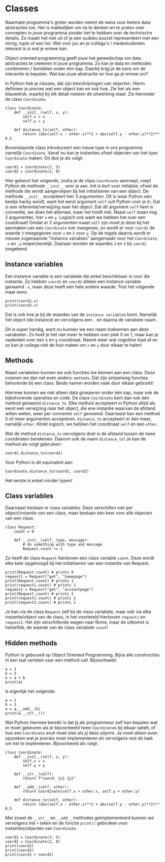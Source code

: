 # Classes

Naarmate programma's groter worden neemt de wens voor betere data abstracties toe. Het is makkelijker om na te denken en te praten over concepten in jouw programma zonder het te hebben over de technische details. Zo maakt het niet uit of je een sudoku puzzel representeert met een string, tuple of een list. Wat voor jou en je collega's / medestudenten relevant is is wat je ermee kan.

Object oriented programming geeft jouw het gereedschap om data abstracties te creëeren in jouw programma. Zo kan je data en methodes combineren / bundelen onder één kap. Daarbij krijg je de kans om de interactie te bepalen. Wat kan jouw abstractie en hoe ga je ermee om?

In Python heb je classes, dat zijn beschrijvingen van objecten. Hierin definieer je precies wat een object kan en ook hoe. Zie het als een blauwdruk, waarbij bij elk detail meteen de uitwerking staat. Zie hieronder de class `Coordinate`.


    class Coordinate:
        def __init__(self, x, y):
            self.x = x
            self.y = y

        def distance_to(self, other):
            return (abs(self.x - other.x)**2 + abs(self.y - other.y)**2)** 0.5


Bovenstaande class introduceert een nieuw type in ons programma namelijk `Coordinate`. Vanaf nu kan je instanties ofwel objecten van het type `Coordinate` maken. Dit doe je als volgt:


    coord1 = Coordinate(3, 5)
    coord2 = Coordinate(2, 8)


Hier gebeurt het volgende, zodra je de class `Coordinate` aanroept, roept Python de methode `__init__` voor je aan. Init is kort voor initialize, ofwel de methode die wordt aangeroepen bij het initialiseren van een object. De methode `__init__` accepteert hier 3 argumenten. Dit is waar Python een beetje hacky wordt, want het eerst argument `self` vult Python voor je in. Dat is een referentie/verwijzing naar het object. Dat dit argument `self` heet is conventie, we doen het allemaal, maar het hoeft niet. Naast `self` staan nog 2 argumenten, hier `x` en `y`. Logisch ook want we hebben het over een coordinaat! Omdat er 2 argumenten naast `self` zijn moet je deze bij het aanmaken van een `Coordinate` ook meegeven, zo wordt er voor `coord1` de waarde `3` meegegeven voor `x` en `5` voor `y`. Op de regels daarna wordt er nieuwe zogenaamde "instance variables" aangemaakt voor het `Coordinate`, `.x` en `.y` respectievelijk. Daaraan worden de waardes `3` en `5` bij `coord1` toegekend.

## Instance variables

Een instance variable is een variabele die enkel beschikbaar is voor die instantie. Zo hebben `coord1` en `coord2` allebei een instance variable genaamd `.x`, maar deze heeft een hele andere waarde. Test het volgende maar eens:


    print(coord1.x)
    print(coord2.x)


Dat is ook hoe je bij de waardes van de `instance variable`s komt. Namelijk het object (de instance) en vervolgens een `.` en daarna de variabele naam.

Dit is super handig, want nu kunnen we een naam toekennen aan deze variabelen. Zo hoef je het niet meer te hebben over plek 0 en 1, maar kan je nadenken over een x en y coordinaat. Neemt weer wat cognitive load af en zo kan je collega niet de fout maken om `x` en `y` door elkaar te halen!

## Methods

Naast variabelen kunnen we ook functies toe kennen aan een class. Deze noemen we dan net even anders: `methods`. Dat zijn simpelweg functies behorende bij een class. Beide namen worden vaak door elkaar gebruikt!

Hiermee kunnen we niet alleen data groeperen onder één kap, maar ook de bijbehorende operaties en code. De class `Coordinate` kent dan ook één method genaamd `distance_to`. Elke method accepteert in Python altijd als eerst een verwijzing naar het object, die ene instantie waarvan de afstand willen weten, weer per conventie `self` genoemd. Daarnaast kan een method 0 of meer argumenten accepteren. `distance_to` accepteert er één meer, namelijk `other`. Klinkt logisch, we hebben het coordinaat `self` en een `other`.

Wat de method `distance_to` vervolgens doet is de afstand tussen de twee coordinaten berekenen. Daarom ook de naam `distance_to`! Je kan de method als volgt gebruiken:


    coord1.distance_to(coord2)


Voor Python is dit equivalent aan:


    Coordinate.distance_to(coord1, coord2)


Het eerste is enkel minder typen!

## Class variables

Daarnaast bestaan er class variables. Deze verschillen niet per object/instantie van een class, maar bestaan één keer voor alle objecten van een class.


    class Request:
        count = 0

        def __init__(self, type, message):
            # do something with type and message
            Request.count += 1

Zo heeft de class `Request` hierboven een class variable `count`. Deze wordt elke keer opgehoogd bij het initialiseren van een instantie van Request.


    print(Request.count) # prints 0
    request1 = Request("get", "homepage")
    print(Request.count) # prints 1
    print(request1.count) # prints 1
    request2 = Request("get", "accountpage")
    print(Request.count) # prints 2
    print(request1.count) # prints 2
    print(request2.count) # prints 2


Je kan via de class `Request` zelf bij de class variabele, maar ook via elke instantie/object van de class, in het voorbeeld hierboven `request1` en `request2`. Het zijn verschillende wegen naar Rome, maar de uitkomst is hetzelfde, de waarde van de class variabele `count`!


## Hidden methods

Python is gebouwd op Object Oriented Programming. Bijna alle constructies in een taal vertalen naar een method call. Bijvoorbeeld:


    a = 1
    b = 3
    a = a + b
    print(a)


Is eigenlijk het volgende:


    a = 1
    b = 3
    a = a.__add__(b)
    print(a.__str__())


Wat Python hiermee bereikt is dat jij als programmeur zelf kan bepalen wat er moet gebeuren als je bijvoorbeeld twee `Coordinate`s bij elkaar optelt, of hoe een `Coordinate` eruit moet zien als jij deze uitprint. Je moet alleen even opzoeken wat je precies moet implementeren en vervolgens rest de taak om het te implemteren. Bijvoorbeeld als volgt:


    class Coordinate:
        def __init__(self, x, y):
            self.x = x
            self.y = y

        def __str__(self):
            return f"coord: {x} {y}"

        def __add__(self, other):
            return Coordinate(self.x + other.x, self.y + other.y)

        def distance_to(self, other):
            return (abs(self.x - other.x)**2 + abs(self.y - other.y)**2)** 0.5

Met zowel de `__str__` en `__add__` methodes geïmplementeerd kunnen we vervolgens het `+` teken en de functie `print()` gebruiken voor instanties/objecten van `Coordinate`.


    coord1 = Coordinate(3, 5)
    coord2 = Coordinate(2, 8)
    print(coord1)
    print(coord2)
    print(coord1 + coord2)
